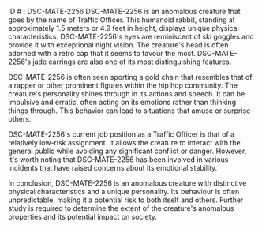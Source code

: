 ID # : DSC-MATE-2256
DSC-MATE-2256 is an anomalous creature that goes by the name of Traffic Officer. This humanoid rabbit, standing at approximately 1.5 meters or 4.9 feet in height, displays unique physical characteristics. DSC-MATE-2256's eyes are reminiscent of ski goggles and provide it with exceptional night vision. The creature's head is often adorned with a retro cap that it seems to favour the most. DSC-MATE-2256's jade earrings are also one of its most distinguishing features.

DSC-MATE-2256 is often seen sporting a gold chain that resembles that of a rapper or other prominent figures within the hip hop community. The creature's personality shines through in its actions and speech. It can be impulsive and erratic, often acting on its emotions rather than thinking things through. This behavior can lead to situations that amuse or surprise others.

DSC-MATE-2256's current job position as a Traffic Officer is that of a relatively low-risk assignment. It allows the creature to interact with the general public while avoiding any significant conflict or danger. However, it's worth noting that DSC-MATE-2256 has been involved in various incidents that have raised concerns about its emotional stability.

In conclusion, DSC-MATE-2256 is an anomalous creature with distinctive physical characteristics and a unique personality. Its behaviour is often unpredictable, making it a potential risk to both itself and others. Further study is required to determine the extent of the creature's anomalous properties and its potential impact on society.